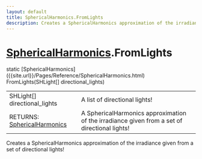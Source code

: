 ```yaml
---
layout: default
title: SphericalHarmonics.FromLights
description: Creates a SphericalHarmonics approximation of the irradiance given from a set of directional lights!
---
```

# [SphericalHarmonics]({{site.url}}/Pages/Reference/SphericalHarmonics.html).FromLights

<div class='signature' markdown='1'>
static [SphericalHarmonics]({{site.url}}/Pages/Reference/SphericalHarmonics.html) FromLights(SHLight[] directional_lights)
</div>

|  |  |
|--|--|
|SHLight[] directional_lights|A list of directional lights!|
|RETURNS: [SphericalHarmonics]({{site.url}}/Pages/Reference/SphericalHarmonics.html)|A SphericalHarmonics approximation of the irradiance given from a set of directional lights!|

Creates a SphericalHarmonics approximation of the irradiance given
from a set of directional lights!



